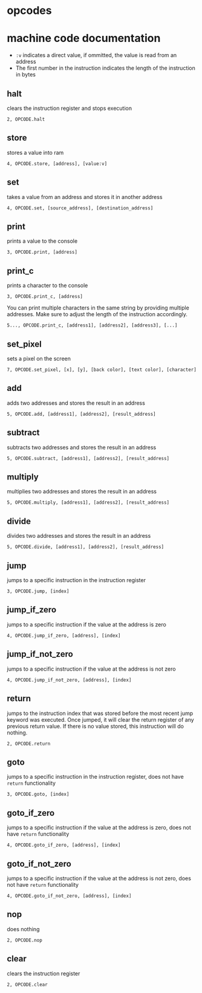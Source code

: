 # opcodes

# machine code documentation
* `:v` indicates a direct value, if ommitted, the value is read from an address
* The first number in the instruction indicates the length of the instruction in bytes


## halt
clears the instruction register and stops execution
```
2, OPCODE.halt
```
## store
stores a value into ram
```
4, OPCODE.store, [address], [value:v]
```

## set
takes a value from an address and stores it in another address
```
4, OPCODE.set, [source_address], [destination_address]
```
## print
prints a value to the console
```
3, OPCODE.print, [address]
```

## print_c
prints a character to the console
```
3, OPCODE.print_c, [address]
```
You can print multiple characters in the same string by providing multiple addresses. Make sure to adjust the length of the instruction accordingly.
```
5..., OPCODE.print_c, [address1], [address2], [address3], [...]
```

## set_pixel
sets a pixel on the screen
```
7, OPCODE.set_pixel, [x], [y], [back color], [text color], [character]
```

## add
adds two addresses and stores the result in an address
```
5, OPCODE.add, [address1], [address2], [result_address]
```

## subtract
subtracts two addresses and stores the result in an address
```
5, OPCODE.subtract, [address1], [address2], [result_address]
```

## multiply
multiplies two addresses and stores the result in an address
```
5, OPCODE.multiply, [address1], [address2], [result_address]
```

## divide
divides two addresses and stores the result in an address
```
5, OPCODE.divide, [address1], [address2], [result_address]
```

## jump
jumps to a specific instruction in the instruction register
```
3, OPCODE.jump, [index]
```

## jump_if_zero
jumps to a specific instruction if the value at the address is zero
```
4, OPCODE.jump_if_zero, [address], [index]
```
## jump_if_not_zero
jumps to a specific instruction if the value at the address is not zero
```
4, OPCODE.jump_if_not_zero, [address], [index]
```

## return
jumps to the instruction index that was stored before the most recent jump keyword was executed. Once jumped, it will clear the return register of any previous return value. If there is no value stored, this instruction will do nothing.
```
2, OPCODE.return
```

## goto
jumps to a specific instruction in the instruction register, does not have `return` functionality
```
3, OPCODE.goto, [index]
```

## goto_if_zero
jumps to a specific instruction if the value at the address is zero, does not have `return` functionality
```
4, OPCODE.goto_if_zero, [address], [index]
```

## goto_if_not_zero
jumps to a specific instruction if the value at the address is not zero, does not have `return` functionality
```
4, OPCODE.goto_if_not_zero, [address], [index]
```

## nop
does nothing
```
2, OPCODE.nop
```

## clear
clears the instruction register
```
2, OPCODE.clear
```



